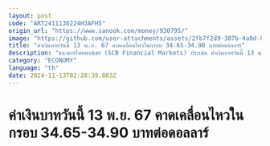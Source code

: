 ```yaml
---
layout: post
code: "ART2411130224H3AFH5"
origin_url: "https://www.sanook.com/money/930795/"
image: "https://github.com/user-attachments/assets/2fb7f2d9-387b-4a0d-8f03-bc6c708decd3"
title: "ค่าเงินบาทวันนี้ 13 พ.ย. 67 คาดเคลื่อนไหวในกรอบ 34.65-34.90 บาทต่อดอลลาร์"
description: "ธนาคารไทยพาณิชย์ (SCB Financial Markets) ประเมิน ค่าเงินบาทวันนี้ 13 พฤศจิกายน 2567 คาดเคลื่อนไหวในกรอบ 34.65-34.90 บาทต่อดอลลาร์"
category: "ECONOMY"
language: "th"
date: 2024-11-13T02:28:39.883Z
---
```


# ค่าเงินบาทวันนี้ 13 พ.ย. 67 คาดเคลื่อนไหวในกรอบ 34.65-34.90 บาทต่อดอลลาร์